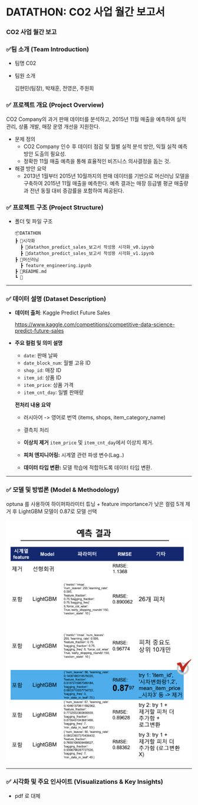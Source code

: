 # DATATHON: CO2 사업 월간 보고서



###  **CO2 사업 월간 보고**

### ✅**팀 소개 (Team Introduction)**

- 팀명 C02

- 팀원 소개

  김현민(팀장), 박채훈, 전영은, 주원희



### ✅ 프로젝트 개요 (Project Overview)

CO2 Company의 과거 판매 데이터를 분석하고, 2015년 11월 매출을 예측하여 실적 관리, 상품 개발, 매장 운영 개선을 지원한다.

- 문제 정의
  - CO2 Company 인수 후 데이터 점검 및 월별 실적 분석 방안, 익월 실적 예측 방안 도출의 필요성.
  - 정확한 11월 매출 예측을 통해 효율적인 비즈니스 의사결정을 돕는 것.
- 해결 방안 요약
  - 2013년 1월부터 2015년 10월까지의 판매 데이터를 기반으로 머신러닝 모델을 구축하여 2015년 11월 매출을 예측한다. 예측 결과는 매장 등급별 평균 매출량과 전년 동월 대비 증감률을 포함하여 제공된다.



### ✅ 프로젝트 구조 (Project Structure)

- 폴더 및 파일 구조

  ```
  📦DATATHON
  ┣ 📂시각화
  	┣ 📜datathon_predict_sales_보고서 작성용 시각화_v0.ipynb
  	┣ 📜datathon_predict_sales_보고서 작성용 시각화_v1.ipynb
  ┣ 📂머신러닝
  	┣ feature_engineering.ipynb
  ┣ 📜README.md
  ┗ 📜
  ```





------

### ✅ 데이터 설명 (Dataset Description)

- **데이터 출처**: Kaggle Predict Future Sales 

  https://www.kaggle.com/competitions/competitive-data-science-predict-future-sales

- **주요 컬럼 및 의미 설명**

  - `date`: 판매 날짜
  - `date_block_num`: 월별 고유 ID
  - `shop_id`: 매장 ID
  - `item_id`: 상품 ID
  - `item_price`: 상품 가격
  - `item_cnt_day`: 일별 판매량

  

  **전처리 내용 요약**

  - 러시아어 -> 영어로 번역 (items, shops, item_category_name)

  - 결측치 처리
  - **이상치 제거** `item_price` 및 `item_cnt_day`에서 이상치 제거.
  - **피처 엔지니어링:** 시계열 관련 파생 변수(Lag..)
  - **데이터 타입 변환:** 모델 학습에 적합하도록 데이터 타입 변환.

------

### ✅ 모델 및 방법론 (Model & Methodology)

optuna 를 사용하여 하이퍼파라미터 튜닝 + feature importance가 낮은 컬럼 5개 제거 후 LightGBM 모델이 0.87로 모델 선택

![modeling.png](./images/modeling.png)



------

### ✅ 시각화 및 주요 인사이트 (Visualizations & Key Insights)

- pdf 로 대체
